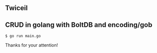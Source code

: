 ## Twiceil

## CRUD in golang with BoltDB and encoding/gob 

```
$ go run main.go
```

Thanks for your attention!
